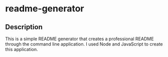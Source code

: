 # readme-generator

## Description
This is a simple README generator that creates a professional README through the command line application. I used Node and JavaScript to create this application. 

